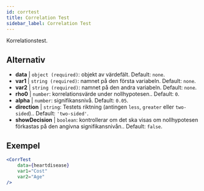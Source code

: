 ```yaml
---
id: corrtest
title: Correlation Test
sidebar_label: Correlation Test
---
```


Korrelationstest.

## Alternativ

* __data__ | `object (required)`: objekt av värdefält. Default: `none`.
* __var1__ | `string (required)`: namnet på den första variabeln. Default: `none`.
* __var2__ | `string (required)`: namnet på den andra variabeln. Default: `none`.
* __rho0__ | `number`: korrelationsvärde under nollhypotesen.. Default: `0`.
* __alpha__ | `number`: signifikansnivå. Default: `0.05`.
* __direction__ | `string`: Testets riktning (antingen `less`, `greater` eller `two-sided`).. Default: `'two-sided'`.
* __showDecision__ | `boolean`: kontrollerar om det ska visas om nollhypotesen förkastas på den angivna signifikansnivån.. Default: `false`.


## Exempel

```jsx live
<CorrTest
    data={heartdisease} 
    var1="Cost"
    var2="Age"
/>
```
